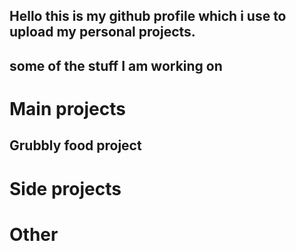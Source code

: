 ## Hello this is my github profile which i use to upload my personal projects.

## some of the stuff I am working on

# Main projects
## Grubbly food project
# Side projects

# Other
